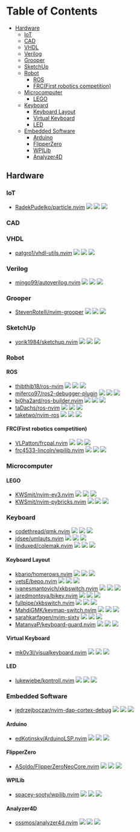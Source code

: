 # Table of Contents

<!-- toc -->

- [Hardware](#hardware)
  * [IoT](#iot)
  * [CAD](#cad)
  * [VHDL](#vhdl)
  * [Verilog](#verilog)
  * [Grooper](#grooper)
  * [SketchUp](#sketchup)
  * [Robot](#robot)
    + [ROS](#ros)
    + [FRC(First robotics competition)](#frcfirst-robotics-competition)
  * [Microcomputer](#microcomputer)
    + [LEGO](#lego)
  * [Keyboard](#keyboard)
    + [Keyboard Layout](#keyboard-layout)
    + [Virtual Keyboard](#virtual-keyboard)
    + [LED](#led)
  * [Embedded Software](#embedded-software)
    + [Arduino](#arduino)
    + [FlipperZero](#flipperzero)
    + [WPILib](#wpilib)
    + [Analyzer4D](#analyzer4d)

<!-- tocstop -->

## Hardware

### IoT

- [RadekPudelko/particle.nvim](https://github.com/RadekPudelko/particle.nvim) ![](https://img.shields.io/github/stars/RadekPudelko/particle.nvim) ![](https://img.shields.io/github/last-commit/RadekPudelko/particle.nvim) ![](https://img.shields.io/github/commit-activity/y/RadekPudelko/particle.nvim)

### CAD


### VHDL

- [patgro1/vhdl-utils.nvim](https://github.com/patgro1/vhdl-utils.nvim) ![](https://img.shields.io/github/stars/patgro1/vhdl-utils.nvim) ![](https://img.shields.io/github/last-commit/patgro1/vhdl-utils.nvim) ![](https://img.shields.io/github/commit-activity/y/patgro1/vhdl-utils.nvim)

### Verilog

- [mingo99/autoverilog.nvim](https://github.com/mingo99/autoverilog.nvim) ![](https://img.shields.io/github/stars/mingo99/autoverilog.nvim) ![](https://img.shields.io/github/last-commit/mingo99/autoverilog.nvim) ![](https://img.shields.io/github/commit-activity/y/mingo99/autoverilog.nvim)

### Grooper

- [StevenRotelli/nvim-grooper](https://github.com/StevenRotelli/nvim-grooper) ![](https://img.shields.io/github/stars/StevenRotelli/nvim-grooper) ![](https://img.shields.io/github/last-commit/StevenRotelli/nvim-grooper) ![](https://img.shields.io/github/commit-activity/y/StevenRotelli/nvim-grooper)

### SketchUp

- [yorik1984/sketchup.nvim](https://github.com/yorik1984/sketchup.nvim) ![](https://img.shields.io/github/stars/yorik1984/sketchup.nvim) ![](https://img.shields.io/github/last-commit/yorik1984/sketchup.nvim) ![](https://img.shields.io/github/commit-activity/y/yorik1984/sketchup.nvim)

### Robot

#### ROS

- [thibthib18/ros-nvim](https://github.com/thibthib18/ros-nvim) ![](https://img.shields.io/github/stars/thibthib18/ros-nvim) ![](https://img.shields.io/github/last-commit/thibthib18/ros-nvim) ![](https://img.shields.io/github/commit-activity/y/thibthib18/ros-nvim)
- [miferco97/ros2-debugger-plugin](https://github.com/miferco97/ros2-debugger-plugin) ![](https://img.shields.io/github/stars/miferco97/ros2-debugger-plugin) ![](https://img.shields.io/github/last-commit/miferco97/ros2-debugger-plugin) ![](https://img.shields.io/github/commit-activity/y/miferco97/ros2-debugger-plugin)
- [bi0ha2ard/ros-builder.nvim](https://github.com/bi0ha2ard/ros-builder.nvim) ![](https://img.shields.io/github/stars/bi0ha2ard/ros-builder.nvim) ![](https://img.shields.io/github/last-commit/bi0ha2ard/ros-builder.nvim) ![](https://img.shields.io/github/commit-activity/y/bi0ha2ard/ros-builder.nvim)
- [taDachs/ros-nvim](https://github.com/taDachs/ros-nvim) ![](https://img.shields.io/github/stars/taDachs/ros-nvim) ![](https://img.shields.io/github/last-commit/taDachs/ros-nvim) ![](https://img.shields.io/github/commit-activity/y/taDachs/ros-nvim)
- [taketwo/nvim-ros](https://github.com/taketwo/nvim-ros) ![](https://img.shields.io/github/stars/taketwo/nvim-ros) ![](https://img.shields.io/github/last-commit/taketwo/nvim-ros) ![](https://img.shields.io/github/commit-activity/y/taketwo/nvim-ros)

#### FRC(First robotics competition)

- [VLPatton/frcpal.nvim](https://github.com/VLPatton/frcpal.nvim) ![](https://img.shields.io/github/stars/VLPatton/frcpal.nvim) ![](https://img.shields.io/github/last-commit/VLPatton/frcpal.nvim) ![](https://img.shields.io/github/commit-activity/y/VLPatton/frcpal.nvim)
- [frc4533-lincoln/wpilib.nvim](https://github.com/frc4533-lincoln/wpilib.nvim) ![](https://img.shields.io/github/stars/frc4533-lincoln/wpilib.nvim) ![](https://img.shields.io/github/last-commit/frc4533-lincoln/wpilib.nvim) ![](https://img.shields.io/github/commit-activity/y/frc4533-lincoln/wpilib.nvim)

### Microcomputer


#### LEGO

- [KWSmit/nvim-ev3.nvim](https://github.com/KWSmit/nvim-ev3.nvim) ![](https://img.shields.io/github/stars/KWSmit/nvim-ev3.nvim) ![](https://img.shields.io/github/last-commit/KWSmit/nvim-ev3.nvim) ![](https://img.shields.io/github/commit-activity/y/KWSmit/nvim-ev3.nvim)
- [KWSmit/nvim-pybricks.nvim](https://github.com/KWSmit/nvim-pybricks.nvim) ![](https://img.shields.io/github/stars/KWSmit/nvim-pybricks.nvim) ![](https://img.shields.io/github/last-commit/KWSmit/nvim-pybricks.nvim) ![](https://img.shields.io/github/commit-activity/y/KWSmit/nvim-pybricks.nvim)

### Keyboard

- [codethread/qmk.nvim](https://github.com/codethread/qmk.nvim) ![](https://img.shields.io/github/stars/codethread/qmk.nvim) ![](https://img.shields.io/github/last-commit/codethread/qmk.nvim) ![](https://img.shields.io/github/commit-activity/y/codethread/qmk.nvim)
- [jdsee/umlauts.nvim](https://github.com/jdsee/umlauts.nvim) ![](https://img.shields.io/github/stars/jdsee/umlauts.nvim) ![](https://img.shields.io/github/last-commit/jdsee/umlauts.nvim) ![](https://img.shields.io/github/commit-activity/y/jdsee/umlauts.nvim)
- [linduxed/colemak.nvim](https://github.com/linduxed/colemak.nvim) ![](https://img.shields.io/github/stars/linduxed/colemak.nvim) ![](https://img.shields.io/github/last-commit/linduxed/colemak.nvim) ![](https://img.shields.io/github/commit-activity/y/linduxed/colemak.nvim)

#### Keyboard Layout

- [kbario/homerows.nvim](https://github.com/kbario/homerows.nvim) ![](https://img.shields.io/github/stars/kbario/homerows.nvim) ![](https://img.shields.io/github/last-commit/kbario/homerows.nvim) ![](https://img.shields.io/github/commit-activity/y/kbario/homerows.nvim)
- [vetsE/bepo.nvim](https://github.com/vetsE/bepo.nvim) ![](https://img.shields.io/github/stars/vetsE/bepo.nvim) ![](https://img.shields.io/github/last-commit/vetsE/bepo.nvim) ![](https://img.shields.io/github/commit-activity/y/vetsE/bepo.nvim)
- [ivanesmantovich/xkbswitch.nvim](https://github.com/ivanesmantovich/xkbswitch.nvim) ![](https://img.shields.io/github/stars/ivanesmantovich/xkbswitch.nvim) ![](https://img.shields.io/github/last-commit/ivanesmantovich/xkbswitch.nvim) ![](https://img.shields.io/github/commit-activity/y/ivanesmantovich/xkbswitch.nvim)
- [jaredmontoya/bikey.nvim](https://github.com/jaredmontoya/bikey.nvim) ![](https://img.shields.io/github/stars/jaredmontoya/bikey.nvim) ![](https://img.shields.io/github/last-commit/jaredmontoya/bikey.nvim) ![](https://img.shields.io/github/commit-activity/y/jaredmontoya/bikey.nvim)
- [fullpipe/xkbswitch.nvim](https://github.com/fullpipe/xkbswitch.nvim) ![](https://img.shields.io/github/stars/fullpipe/xkbswitch.nvim) ![](https://img.shields.io/github/last-commit/fullpipe/xkbswitch.nvim) ![](https://img.shields.io/github/commit-activity/y/fullpipe/xkbswitch.nvim)
- [MahdiGMK/keymap-switch.nvim](https://github.com/MahdiGMK/keymap-switch.nvim) ![](https://img.shields.io/github/stars/MahdiGMK/keymap-switch.nvim) ![](https://img.shields.io/github/last-commit/MahdiGMK/keymap-switch.nvim) ![](https://img.shields.io/github/commit-activity/y/MahdiGMK/keymap-switch.nvim)
- [sarahkarfagen/nvim-sixty](https://github.com/sarahkarfagen/nvim-sixty) ![](https://img.shields.io/github/stars/sarahkarfagen/nvim-sixty) ![](https://img.shields.io/github/last-commit/sarahkarfagen/nvim-sixty) ![](https://img.shields.io/github/commit-activity/y/sarahkarfagen/nvim-sixty)
- [MatanyaP/keyboard-guard.nvim](https://github.com/MatanyaP/keyboard-guard.nvim) ![](https://img.shields.io/github/stars/MatanyaP/keyboard-guard.nvim) ![](https://img.shields.io/github/last-commit/MatanyaP/keyboard-guard.nvim) ![](https://img.shields.io/github/commit-activity/y/MatanyaP/keyboard-guard.nvim)

#### Virtual Keyboard

- [mk0v3l/visualkeyboard.nvim](https://github.com/mk0v3l/visualkeyboard.nvim) ![](https://img.shields.io/github/stars/mk0v3l/visualkeyboard.nvim) ![](https://img.shields.io/github/last-commit/mk0v3l/visualkeyboard.nvim) ![](https://img.shields.io/github/commit-activity/y/mk0v3l/visualkeyboard.nvim)

#### LED

- [lukewiebe/kontroll.nvim](https://github.com/lukewiebe/kontroll.nvim) ![](https://img.shields.io/github/stars/lukewiebe/kontroll.nvim) ![](https://img.shields.io/github/last-commit/lukewiebe/kontroll.nvim) ![](https://img.shields.io/github/commit-activity/y/lukewiebe/kontroll.nvim)

### Embedded Software

- [jedrzejboczar/nvim-dap-cortex-debug](https://github.com/jedrzejboczar/nvim-dap-cortex-debug) ![](https://img.shields.io/github/stars/jedrzejboczar/nvim-dap-cortex-debug) ![](https://img.shields.io/github/last-commit/jedrzejboczar/nvim-dap-cortex-debug) ![](https://img.shields.io/github/commit-activity/y/jedrzejboczar/nvim-dap-cortex-debug)

#### Arduino

- [edKotinsky/ArduinoLSP.nvim](https://github.com/edKotinsky/ArduinoLSP.nvim) ![](https://img.shields.io/github/stars/edKotinsky/ArduinoLSP.nvim) ![](https://img.shields.io/github/last-commit/edKotinsky/ArduinoLSP.nvim) ![](https://img.shields.io/github/commit-activity/y/edKotinsky/ArduinoLSP.nvim)

#### FlipperZero

- [ASoldo/FlipperZeroNeoCore.nvim](https://github.com/ASoldo/FlipperZeroNeoCore.nvim) ![](https://img.shields.io/github/stars/ASoldo/FlipperZeroNeoCore.nvim) ![](https://img.shields.io/github/last-commit/ASoldo/FlipperZeroNeoCore.nvim) ![](https://img.shields.io/github/commit-activity/y/ASoldo/FlipperZeroNeoCore.nvim)

#### WPILib

- [spacey-sooty/wpilib.nvim](https://github.com/spacey-sooty/wpilib.nvim) ![](https://img.shields.io/github/stars/spacey-sooty/wpilib.nvim) ![](https://img.shields.io/github/last-commit/spacey-sooty/wpilib.nvim) ![](https://img.shields.io/github/commit-activity/y/spacey-sooty/wpilib.nvim)

#### Analyzer4D

- [ossmos/analyzer4d.nvim](https://github.com/ossmos/analyzer4d.nvim) ![](https://img.shields.io/github/stars/ossmos/analyzer4d.nvim) ![](https://img.shields.io/github/last-commit/ossmos/analyzer4d.nvim) ![](https://img.shields.io/github/commit-activity/y/ossmos/analyzer4d.nvim)
